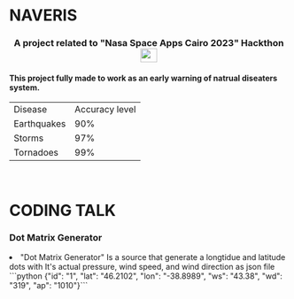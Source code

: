 # NAVERIS
<link rel="stylesheet" type="text/css" href="rm.css">
<h3 align="center">A project related to "Nasa Space Apps Cairo 2023" Hackthon <img src="https://png.pngtree.com/png-vector/20191113/ourmid/pngtree-winning-gold-cup-icon-flat-style-png-image_1977410.jpg" height = "25" width = "30"></img></h3>

<h4>This project fully made to work as an early warning of natrual diseaters system.</h4>
<table >
  <tr>
    <td>
      Disease
    </td>
    <td>
    Accuracy level
    </td>
  </tr>
  <tr>
    <td>
      Earthquakes
    </td>
    <td>
      90%
    </td>
    <tr>
    <td>
      Storms
    </td>
    <td>
      97%
    </td>
    <tr>
    <td>
      Tornadoes
    </td>
    <td>
      99%
    </td>
    </tr>
  </tr>
</table>
<br>
<h1>CODING TALK</h1>

<h3>Dot Matrix Generator</h3>
<li>"Dot Matrix Generator" Is a source that generate a longtidue and latitude dots with It's actual pressure, wind speed, and wind direction as json file</li>
```python
{"id": "1", "lat": "46.2102", "lon": "-38.8989", "ws": "43.38", "wd": "319", "ap": "1010"}```



